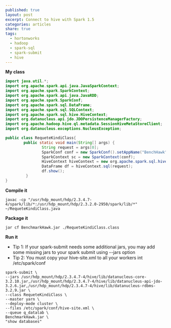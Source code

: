 ```yaml
---
published: true
layout: post
excerpt: Connect to hive with Spark 1.5
categories: articles
share: true
tags:
  - hortonworks
  - hadoop
  - spark-sql
  - spark-submit
  - hive
---
```


**My class**
```java
import java.util.*;
import org.apache.spark.api.java.JavaSparkContext;
import org.apache.spark.SparkContext;
import org.apache.spark.api.java.JavaRDD;
import org.apache.spark.SparkConf;
import org.apache.spark.sql.DataFrame;
import org.apache.spark.sql.SQLContext;
import org.apache.spark.sql.hive.HiveContext;
import org.datanucleus.api.jdo.JDOPersistenceManagerFactory;
import org.apache.hadoop.hive.ql.metadata.SessionHiveMetaStoreClient;
import org.datanucleus.exceptions.NucleusException;

public class RequeteKindiClass{
        public static void main(String[] args) {
                String request = args[0];
                SparkConf conf = new SparkConf().setAppName("BenchHawk");
                SparkContext sc = new SparkContext(conf);
                HiveContext hiveContext = new org.apache.spark.sql.hive.HiveContext(sc);
                DataFrame df = hiveContext.sql(request);
                df.show();
         }
}
```

**Compile it**
```shell
javac -cp "/usr/hdp_mount/hdp/2.3.4.7-4/spark/lib/*:/usr/hdp_mount/hdp/2.3.2.0-2950/spark/lib/*"  ~/RequeteKindiClass.java
```

**Package it** 
```shell
jar cf BenchmarkHawk.jar ./RequeteKindiClass.class
```

**Run it** 
- Tip 1: If your spark-submit needs some additional jars, you may add some missing jars to your spark submit using --jars option
- Tip 2: You must copy your hive-site.xml to all your workers int /etc/spark/conf

```shell
spark-submit \
--jars /usr/hdp_mount/hdp/2.3.4.7-4/hive/lib/datanucleus-core-3.2.10.jar,/usr/hdp_mount/hdp/2.3.4.7-4/hive/lib/datanucleus-api-jdo-3.2.6.jar,/usr/hdp_mount/hdp/2.3.4.7-4/hive/lib/datanucleus-rdbms-3.2.9.jar \
--class RequeteKindiClass \
--master yarn \
--deploy-mode cluster \
--files /etc/spark/conf/hive-site.xml \
--queue q_datalab \
BenchmarkHawk.jar \
"show databases"

```
